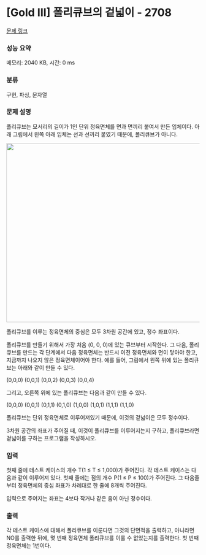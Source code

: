 # [Gold III] 폴리큐브의 겉넓이 - 2708 

[문제 링크](https://www.acmicpc.net/problem/2708) 

### 성능 요약

메모리: 2040 KB, 시간: 0 ms

### 분류

구현, 파싱, 문자열

### 문제 설명

<p>폴리큐브는 모서리의 길이가 1인 단위 정육면체를 면과 면끼리 붙여서 만든 입체이다. 아래 그림에서 왼쪽 아래 입체는 선과 선끼리 붙였기 때문에, 폴리큐브가 아니다.</p>

<p style="text-align: center;"><img alt="" src="" style="height:467px; width:581px"></p>

<p>폴리큐브를 이루는 정육면체의 중심은 모두 3차원 공간에 있고, 정수 좌표이다.</p>

<p>폴리큐브를 만들기 위해서 가장 처음 (0, 0, 0)에 있는 큐브부터 시작한다. 그 다음, 폴리큐브를 만드는 각 단계에서 다음 정육면체는 반드시 이전 정육면체와 면이 닿아야 한고, 지금까지 나오지 않은 정육면체이어야 한다. 예를 들어, 그림에서 왼쪽 위에 있는 폴리큐브는 아래와 같이 만들 수 있다.</p>

<p>(0,0,0) (0,0,1) (0,0,2) (0,0,3) (0,0,4)</p>

<p>그리고, 오른쪽 위에 있는 폴리큐브는 다음과 같이 만들 수 있다.</p>

<p>(0,0,0) (0,0,1) (0,1,1) (0,1,0) (1,0,0) (1,0,1) (1,1,1) (1,1,0)</p>

<p>폴리큐브는 단위 정육면체로 이루어져있기 때문에, 이것의 겉넓이은 모두 정수이다.</p>

<p>3차원 공간의 좌표가 주어질 때, 이것이 폴리큐브를 이루어지는지 구하고, 폴리큐브라면 겉넓이를 구하는 프로그램을 작성하시오.</p>

### 입력 

 <p>첫째 줄에 테스트 케이스의 개수 T(1 ≤ T ≤ 1,000)가 주어진다. 각 테스트 케이스는 다음과 같이 이루어져 있다. 첫째 줄에는 점의 개수 P(1 ≤ P ≤ 100)가 주어진다. 그 다음줄부터 정육면체의 중심 좌표가 차례대로 한 줄에 8개씩 주어진다.</p>

<p>입력으로 주어지는 좌표는 4보다 작거나 같은 음이 아닌 정수이다.</p>

### 출력 

 <p>각 테스트 케이스에 대해서 폴리큐브를 이룬다면 그것의 단면적을 출력하고, 아니라면 NO를 출력한 뒤에, 몇 번째 정육면체 폴리큐브를 이룰 수 없었는지를 출력한다. 첫 번째 정육면체는 1번이다.</p>

